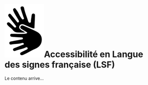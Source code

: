 # <span class="middle img-3rem">![](assets/lsf.png)</span>Accessibilité en Langue des signes française (LSF)

Le contenu arrive...

<!-- 
## Informations sur la vidéo accessibilité

Cette vidéo accessibilité en Langue des signes française (LSF) et sa version française ont été produites pour le Lieu-Dit sur la base de deux rencontres qui ont réunies 25 bénévoles-expertes et professionnelles en janvier et février 2025.

Cette vidéo et sa version française ont été produites en s’appuyant sur la page web Accessibilité du Centre de Ressources Trans de Belfast.

Cette vidéo a été filmée par ... , est signée par ..., montée par ... .

Cette vidéo Accessibilité en LSF est réutilisable pour un usage non-commercial et sous licence [Creative Commons BY-NC-SA v4.0](https://creativecommons.org/licenses/by-nc-sa/4.0/).
 -->
